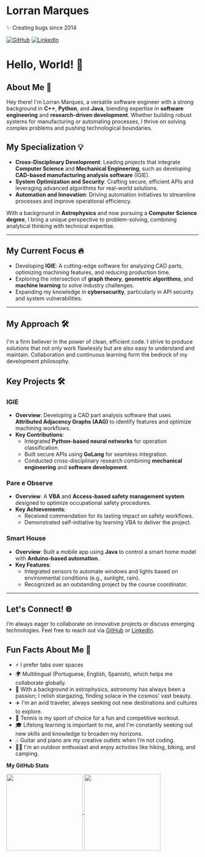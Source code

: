 # Lorran Marques
✨ Creating bugs since 2014

[![GitHub](https://img.shields.io/badge/github-%2324292e.svg?&style=for-the-badge&logo=github&logoColor=white)](https://github.com/lgmarques9963)
[![LinkedIn](https://img.shields.io/badge/linkedin-%231E77B5.svg?&style=for-the-badge&logo=linkedin&logoColor=white)](https://linkedin.com/in/lgmarques)

# Hello, World! 👋

## About Me 🚀

Hey there! I'm Lorran Marques, a versatile software engineer with a strong background in **C++**, **Python**, and **Java**, blending expertise in **software engineering** and **research-driven development**. Whether building robust systems for manufacturing or automating processes, I thrive on solving complex problems and pushing technological boundaries.

## My Specialization 💡

- **Cross-Disciplinary Development**: Leading projects that integrate **Computer Science** and **Mechanical Engineering**, such as developing **CAD-based manufacturing analysis software** (IGIE).  
- **System Optimization and Security**: Crafting secure, efficient APIs and leveraging advanced algorithms for real-world solutions.  
- **Automation and Innovation**: Driving automation initiatives to streamline processes and improve operational efficiency.

With a background in **Astrophysics** and now pursuing a **Computer Science degree**, I bring a unique perspective to problem-solving, combining analytical thinking with technical expertise.

---

## **My Current Focus 🔥**
- Developing **IGIE**: A cutting-edge software for analyzing CAD parts, optimizing machining features, and reducing production time.
- Exploring the intersection of **graph theory**, **geometric algorithms**, and **machine learning** to solve industry challenges.
- Expanding my knowledge in **cybersecurity**, particularly in API security and system vulnerabilities.

---
## My Approach 🛠️

I'm a firm believer in the power of clean, efficient code. I strive to produce solutions that not only work flawlessly but are also easy to understand and maintain. Collaboration and continuous learning form the bedrock of my development philosophy.

## **Key Projects 🛠️**

### **IGIE**  
- **Overview**: Developing a CAD part analysis software that uses **Attributed Adjacency Graphs (AAG)** to identify features and optimize machining workflows.  
- **Key Contributions**:
  - Integrated **Python-based neural networks** for operation classification.
  - Built secure APIs using **GoLang** for seamless integration.
  - Conducted cross-disciplinary research combining **mechanical engineering** and **software development**.

### **Pare e Observe**  
- **Overview**: A **VBA** and **Access-based safety management system** designed to optimize occupational safety procedures. 
- **Key Achievements**:
  - Received commendation for its lasting impact on safety workflows.
  - Demonstrated self-initiative by learning VBA to deliver the project.

### **Smart House**  
- **Overview**: Built a mobile app using **Java** to control a smart home model with **Arduino-based automation**.  
- **Key Features**:
  - Integrated sensors to automate windows and lights based on environmental conditions (e.g., sunlight, rain).
  - Recognized as an outstanding project by the course coordinator.

---

## Let's Connect! 🌐

I’m always eager to collaborate on innovative projects or discuss emerging technologies. Feel free to reach out via [GitHub](https://github.com/lgmarques9963) or [LinkedIn](https://linkedin.com/in/lgmarques).

## Fun Facts About Me 🎉

- ⚡ I prefer tabs over spaces
- 🌍 Multilingual (Portuguese, English, Spanish), which helps me collaborate globally.  
- 🌌 With a background in astrophysics, astronomy has always been a passion; I relish stargazing, finding solace in the cosmos' vast beauty.
- ✈️ I'm an avid traveler, always seeking out new destinations and cultures to explore.
- 🎾 Tennis is my sport of choice for a fun and competitive workout.
- 🎓 Lifelong learning is important to me, and I'm constantly seeking out new skills and knowledge to broaden my horizons.
- 🎶 Guitar and piano are my creative outlets when I’m not coding.
- 🚴‍♂️ I'm an outdoor enthusiast and enjoy activities like hiking, biking, and camping.

<b>My GitHub Stats</b>

<a href="https://github.com/anuraghazra/github-readme-stats">
  <img height=200 align="center" src="https://github-readme-stats.vercel.app/api?username=lgmarques9963&theme=vue-dark" />
</a>
<a href="https://github.com/anuraghazra/convoychat">
  <img height=200 align="center" src="https://github-readme-stats.vercel.app/api/top-langs?username=lgmarques9963&layout=compact&card_width=320&langs_count=8&hide=scss&theme=vue-dark" />
</a>
